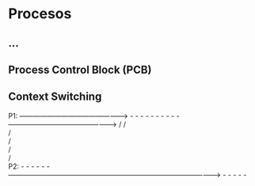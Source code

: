 # Procesos

## ...

## Process Control Block (PCB)

## Context Switching

P1: ————————————————> - - - - - - - - - - ————————————————>
                    /                     /\
				   /                       \
				  /                         \
				 /                           \
				\/                            \
P2: - - - - - - ———————————————————————————————> - - - - -

## 
